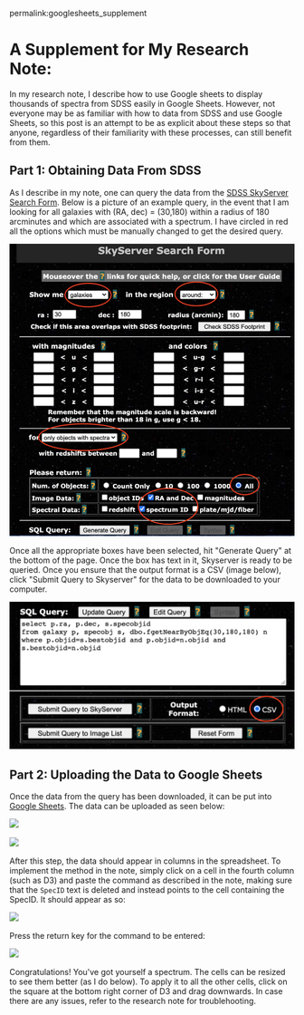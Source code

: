 permalink:googlesheets_supplement

# A Supplement for My Research Note:

In my research note, I describe how to use Google sheets to display thousands of spectra from SDSS easily in Google Sheets. However, not everyone may be as familiar with how to data from SDSS and use Google Sheets, so this post is an attempt to be as explicit about these steps so that anyone, regardless of their familiarity with these processes, can still benefit from them.

## Part 1: Obtaining Data From SDSS

As I describe in my note, one can query the data from the [SDSS SkyServer Search Form](http://skyserver.sdss.org/dr16/en/tools/search/form/searchform.aspx). Below is a picture of an example query, in the event that I am looking for all galaxies with (RA, dec) = (30,180) within a radius of 180 arcminutes and which are associated with a spectrum.  I have circled in red all the options which must be manually changed to get the desired query.

![hi](skyserver_edited.png)

Once all the appropriate boxes have been selected, hit "Generate Query" at the bottom of the page. Once the box has text in it, Skyserver is ready to be queried. Once you ensure that the output format is a CSV (image below), click "Submit Query to Skyserver" for the data to be downloaded to your computer.

![](skyserver_submitted_edited.png)

## Part 2: Uploading the Data to Google Sheets

Once the data from the query has been downloaded, it can be put into [Google Sheets](https://www.google.com/sheets). The data can be uploaded as seen below:

![](upload_to_gs.png)

![](gs_import.png)

After this step, the data should appear in columns in the spreadsheet. To implement the method in the note, simply click on a cell in the fourth column (such as D3) and paste the command as described in the note, making sure that the `SpecID` text is deleted and instead points to the cell containing the SpecID. It should appear as so:

![](putting_in_command.png)

Press the return key for the command to be entered:

![](spectra_display.png)

Congratulations! You've got yourself a spectrum. The cells can be resized to see them better (as I do below). To apply it to all the other cells, click on the square at the bottom right corner of D3 and drag downwards. In case there are any issues, refer to the research note for troublehooting.
